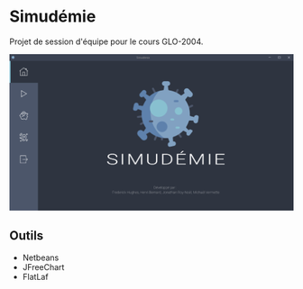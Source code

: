 # Simudémie
Projet de session d'équipe pour le cours GLO-2004.

![](./home_screenshot.png)

## Outils
- Netbeans
- JFreeChart
- FlatLaf
